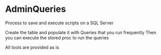 # AdminQueries
Process to save and execute scripts on a SQL Server

Create the table and populate it with Queries that you run frequently
Then you can execute the stored proc to run the queries

All tools are provided as is
